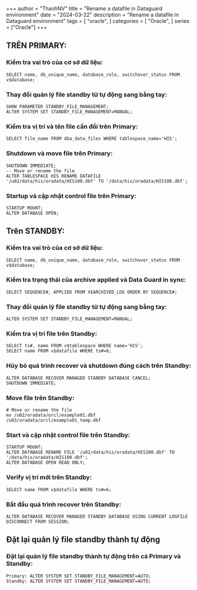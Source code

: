 +++
author = "ThanhNV"
title = "Rename a datafile in Dataguard environment"
date = "2024-03-22"
description = "Rename a datafile in Dataguard environment"
tags = [
    "oracle",
]
categories = [
    "Oracle",
]
series = ["Oracle"]
+++

## TRÊN PRIMARY:
### Kiểm tra vai trò của cơ sở dữ liệu:
```
SELECT name, db_unique_name, database_role, switchover_status FROM v$database;
```

### Thay đổi quản lý file standby từ tự động sang bằng tay:
```
SHOW PARAMETER STANDBY_FILE_MANAGEMENT;
ALTER SYSTEM SET STANDBY_FILE_MANAGEMENT=MANUAL;
```

### Kiểm tra vị trí và tên file cần đổi trên Primary:
```
SELECT file_name FROM dba_data_files WHERE tablespace_name='HIS';
```

### Shutdown và move file trên Primary:
```
SHUTDOWN IMMEDIATE;
-- Move or rename the file
ALTER TABLESPACE HIS RENAME DATAFILE '/u02/data/his/oradata/HIS100.dbf' TO '/data/his/oradata/HIS100.dbf';
```

### Startup và cập nhật control file trên Primary:
```
STARTUP MOUNT;
ALTER DATABASE OPEN;
```

## Trên STANDBY:
### Kiểm tra vai trò của cơ sở dữ liệu:
```
SELECT name, db_unique_name, database_role, switchover_status FROM v$database;
```

### Kiểm tra trạng thái của archive applied và Data Guard in sync:
```
SELECT SEQUENCE#, APPLIED FROM V$ARCHIVED_LOG ORDER BY SEQUENCE#;
```

### Thay đổi quản lý file standby từ tự động sang bằng tay:
```
ALTER SYSTEM SET STANDBY_FILE_MANAGEMENT=MANUAL;
```

### Kiểm tra vị trí file trên Standby:
```
SELECT ts#, name FROM v$tablespace WHERE name='HIS';
SELECT name FROM v$datafile WHERE ts#=6;
```

### Hủy bỏ quá trình recover và shutdown đúng cách trên Standby:
```
ALTER DATABASE RECOVER MANAGED STANDBY DATABASE CANCEL;
SHUTDOWN IMMEDIATE;
```

### Move file trên Standby:
```
# Move or rename the file
mv /u02/oradata/orcl/example01.dbf /u03/oradata/orcl/example01_temp.dbf
```

### Start và cập nhật control file trên Standby:
```
STARTUP MOUNT;
ALTER DATABASE RENAME FILE '/u02/data/his/oradata/HIS100.dbf' TO '/data/his/oradata/HIS100.dbf';
ALTER DATABASE OPEN READ ONLY;
```

### Verify vị trí mới trên Standby:
```
SELECT name FROM v$datafile WHERE ts#=6;
```

### Bắt đầu quá trình recover trên Standby:
```
ALTER DATABASE RECOVER MANAGED STANDBY DATABASE USING CURRENT LOGFILE DISCONNECT FROM SESSION;
```

## Đặt lại quản lý file standby thành tự động
### Đặt lại quản lý file standby thành tự động trên cả Primary và Standby:
```
Primary: ALTER SYSTEM SET STANDBY_FILE_MANAGEMENT=AUTO;
Standby: ALTER SYSTEM SET STANDBY_FILE_MANAGEMENT=AUTO;
```